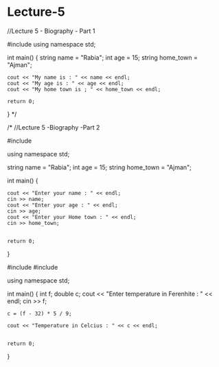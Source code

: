 # Lecture-5


//Lecture 5 - Biography - Part 1

#include <iostream>
using namespace std;

int main()
{
string name = "Rabia";
int age = 15;
string home_town = "Ajman";


	cout << "My name is : " << name << endl;
	cout << "My age is : " << age << endl;
	cout << "My home town is ; " << home_town << endl;

	return 0;
}
*/




/*
//Lecture 5 -Biography -Part 2

#include <iostream>

using namespace std;

string name = "Rabia";
int age = 15;
string home_town = "Ajman";

int main()
{
	
	cout << "Enter your name : " << endl;
	cin >> name;
	cout << "Enter your age : " << endl;
	cin >> age;
	cout << "Enter your Home town : " << endl;
	cin >> home_town;


	return 0;
}

  
  
  
  
#include <iostream>
#include <string>

using namespace std;

int main()
{
	int f;
	double c;
	cout << "Enter temperature in Ferenhite : " << endl;
	cin >> f;

	c = (f - 32) * 5 / 9;

	cout << "Temperature in Celcius : " << c << endl;


	return 0;

}
